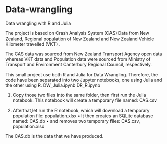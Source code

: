# Data-wrangling
Data wrangling with R and Julia 

The project is based on Crash Analysis System (CAS) Data from New Zealand, Regional population of New Zealand and New Zealand Vehicle Kilometer travelled (VKT) .

The CAS data was sourced from New Zealand Transport Agency open data whereas VKT data and Population data were sourced from Ministry of Transport and Environment Canterbury Regional Council, respectively.

This small project use both R and Julia for Data Wrangling. Therefore, the code have been separated into two Jupyter notebooks, one using Julia and the other using R.
DW_Julia.ipynb
DR_R.ipynb

1. Copy those two files into the same folder, then first run the Julia notebook. This notebook will create a temporary file named:
CAS.csv

2. Afterthat,let run the R notebook, which will download a temporary population file: population.xlsx
• It then creates an SQLite database named: CAS.db
• and removes two temporary files: CAS.csv, population.xlsx

The CAS.db is the data that we have produced.
